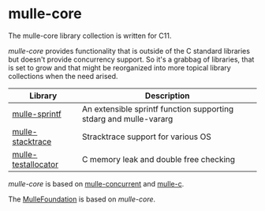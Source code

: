 # mulle-core

The mulle-core library collection is written for C11.

*mulle-core* provides functionality that is outside of the C standard libraries
but doesn't provide concurrency support. So it's a grabbag of libraries, that
is set to grow and that might be reorganized into more topical library 
collections when the need arised.

Library                                                             | Description
--------------------------------------------------------------------|----------------------
[mulle-sprintf](//github.com/mulle-core/mulle-sprintf)              | An extensible sprintf function supporting stdarg and mulle-vararg
[mulle-stacktrace](//github.com/mulle-core/mulle-stacktrace)        | Stracktrace support for various OS 
[mulle-testallocator](//github.com/mulle-core/mulle-testallocator)  | C memory leak and double free checking


*mulle-core* is based on [mulle-concurrent](//github.com/mulle-concurrent) and 
[mulle-c](//github.com/mulle-c). 

The [MulleFoundation](https://MulleFoundation.github.io) is based on *mulle-core*.

